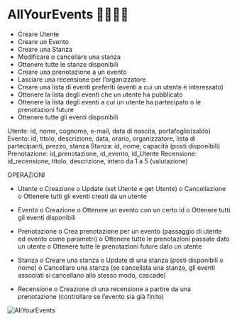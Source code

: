 # AllYourEvents 👨‍💻👩‍💻

-	Creare Utente
-	Creare un Evento
-	Creare una Stanza
-	Modificare o cancellare una stanza
-	Ottenere tutte le stanze disponibili
-	Creare una prenotazione a un evento
-	Lasciare una recensione per l’organizzatore
-	Creare una lista di eventi preferiti (eventi a cui un utente è interessato)
-	Ottenere la lista degli eventi che un utente ha pubblicato
-	Ottenere la lista degli eventi a cui un utente ha partecipato o le prenotazioni future
-	Ottenere tutte gli eventi disponibili

Utente: id, nome, cognome, e-mail, data di nascita, portafoglio(saldo)
Evento: id, titolo, descrizione, data, orario, organizzatore, lista di partecipanti, prezzo, stanza
Stanza: id, nome, capacità (posti disponibili)
Prenotazione: id_prenotazione, id_evento, id_Utente
Recensione: id_recensione, titolo, descrizione, intero da 1 a 5 (valutazione)

OPERAZIONI
-	Utente
  o	Creazione
  o	Update (set Utente e get Utente)
  o	Cancellazione
  o	Ottenere tutti gli eventi creati da un utente
  
-	Evento
  o	Creazione
  o	Ottenere un evento con un certo id
  o	Ottenere tutti gli eventi disponibili
  
-	Prenotazione
  o	Crea prenotazione per un evento (passaggio di utente ed evento come parametri)
  o	Ottenere tutte le prenotazioni passate dato un utente
  o	Ottenere tutte le prenotazioni future dato un utente

-	Stanza
  o	Creare una stanza
  o	Update di una stanza (posti disponibili o nome)
  o	Cancellare una stanza (se cancellata una stanza, gli eventi associati si cancellano allo stesso modo, cascade)

-	Recensione
  o	Creazione di una recensione a partire da una prenotazione (controllare se l’evento sia già finito)
  
![AllYourEvents](https://user-images.githubusercontent.com/83754920/173297415-5982d52f-4730-4ed0-b445-7561fcc3e96b.jpg)


